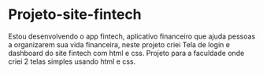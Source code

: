 # Projeto-site-fintech
Estou desenvolvendo o app fintech, aplicativo financeiro que ajuda pessoas a organizarem sua vida financeira, neste projeto criei
Tela de login e dashboard do site fintech com html e css.
Projeto para a faculdade onde criei 2 telas simples usando html e css.


